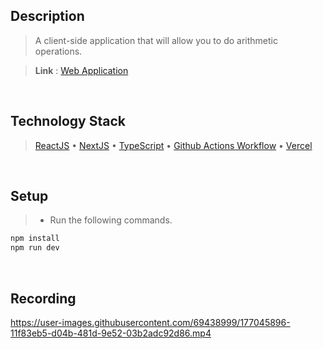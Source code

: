 ## Description
> A client-side application that will allow you to do arithmetic operations.

> **Link** : [Web Application](https://calculator.kentlouisetonino.vercel.app/)

<br />

## Technology Stack
> [ReactJS](https://reactjs.org/) • [NextJS](https://www.npmjs.com/package/next) • [TypeScript](https://www.npmjs.com/package/typescript) • [Github Actions Workflow](https://docs.github.com/en/actions/using-workflows) • [Vercel](https://vercel.com/)

<br />

## Setup
> - Run the following commands.
```bash
npm install
npm run dev
```

<br />

## Recording
https://user-images.githubusercontent.com/69438999/177045896-11f83eb5-d04b-481d-9e52-03b2adc92d86.mp4

